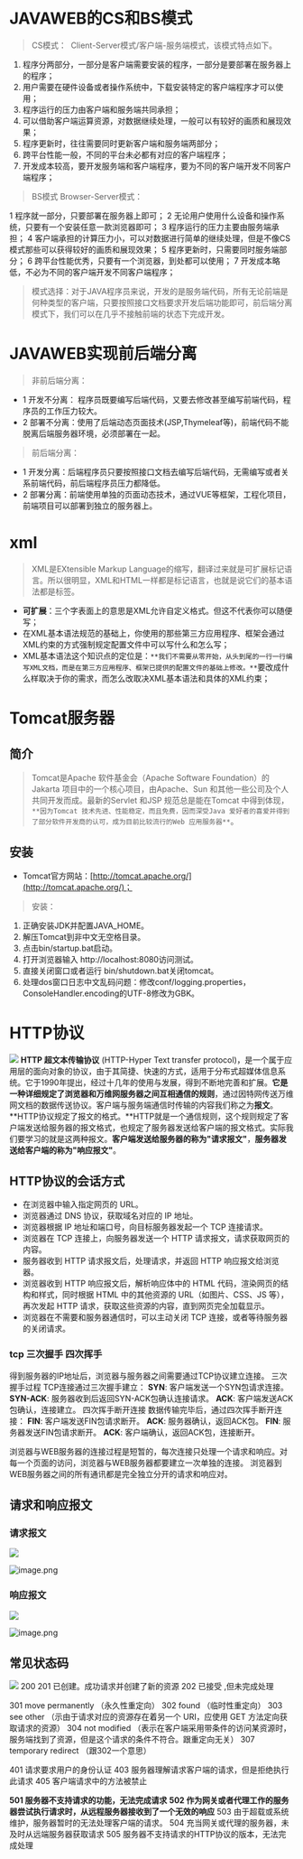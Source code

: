 # JAVAWEB的CS和BS模式

> CS模式：  Client-Server模式/客户端-服务端模式，该模式特点如下。

   1. 程序分两部分，一部分是客户端需要安装的程序，一部分是要部署在服务器上的程序；
   2. 用户需要在硬件设备或者操作系统中，下载安装特定的客户端程序才可以使用；
   3. 程序运行的压力由客户端和服务端共同承担；
   4. 可以借助客户端运算资源，对数据继续处理，一般可以有较好的画质和展现效果；
   5. 程序更新时，往往需要同时更新客户端和服务端两部分；
   6. 跨平台性能一般，不同的平台未必都有对应的客户端程序；
   7. 开发成本较高，要开发服务端和客户端程序，要为不同的客户端开发不同客户端程序；
> BS模式 Browser-Server模式：

1 程序就一部分，只要部署在服务器上即可；
2 无论用户使用什么设备和操作系统，只要有一个安装任意一款浏览器即可；
3 程序运行的压力主要由服务端承担；
4 客户端承担的计算压力小，可以对数据进行简单的继续处理，但是不像CS模式那些可以获得较好的画质和展现效果；
5 程序更新时，只需要同时服务端部分；
6 跨平台性能优秀，只要有一个浏览器，到处都可以使用；
7 开发成本略低，不必为不同的客户端开发不同客户端程序；
> 模式选择：对于JAVA程序员来说，开发的是服务端代码，所有无论前端是何种类型的客户端，只要按照接口文档要求开发后端功能即可，前后端分离模式下，我们可以在几乎不接触前端的状态下完成开发。

# JAVAWEB实现前后端分离
> 非前后端分离：

- 1 开发不分离： 程序员既要编写后端代码，又要去修改甚至编写前端代码，程序员的工作压力较大。
- 2 部署不分离：使用了后端动态页面技术(JSP,Thymeleaf等)，前端代码不能脱离后端服务器环境，必须部署在一起。
> 前后端分离：

- 1 开发分离：后端程序员只要按照接口文档去编写后端代码，无需编写或者关系前端代码，前后端程序员压力都降低。
- 2 部署分离：前端使用单独的页面动态技术，通过VUE等框架，工程化项目，前端项目可以部署到独立的服务器上。
# xml
> XML是EXtensible Markup Language的缩写，翻译过来就是可扩展标记语言。所以很明显，XML和HTML一样都是标记语言，也就是说它们的基本语法都是标签。


-  **可扩展**：三个字表面上的意思是XML允许自定义格式。但这不代表你可以随便写； 
-  在XML基本语法规范的基础上，你使用的那些第三方应用程序、框架会通过XML约束的方式强制规定配置文件中可以写什么和怎么写； 
-  XML基本语法这个知识点的定位是：`**我们不需要从零开始，从头到尾的一行一行编写XML文档，而是在第三方应用程序、框架已提供的配置文件的基础上修改。**`要改成什么样取决于你的需求，而怎么改取决XML基本语法和具体的XML约束； 
# Tomcat服务器
## 简介
> Tomcat是Apache 软件基金会（Apache Software Foundation）的Jakarta 项目中的一个核心项目，由Apache、Sun 和其他一些公司及个人共同开发而成。最新的Servlet 和JSP 规范总是能在Tomcat 中得到体现，`**因为Tomcat 技术先进、性能稳定，而且免费，因而深受Java 爱好者的喜爱并得到了部分软件开发商的认可，成为目前比较流行的Web 应用服务器**`。

## 安装

- Tomcat官方网站：[http://tomcat.apache.org/](http://tomcat.apache.org/)；
> 安装：

1. 正确安装JDK并配置JAVA_HOME。
2. 解压Tomcat到非中文无空格目录。
3. 点击bin/startup.bat启动。
4. 打开浏览器输入 http://localhost:8080访问测试。
5.  直接关闭窗口或者运行 bin/shutdown.bat关闭tomcat。 
6.  处理dos窗口日志中文乱码问题：修改conf/logging.properties，ConsoleHandler.encoding的UTF-8修改为GBK。 
# HTTP协议
![](https://cdn.nlark.com/yuque/0/2024/png/43928099/1718448328295-9490f15b-4ae3-4ee3-a191-117bf236908f.png#averageHue=%23e6e4c6&clientId=u5437c1ab-ed6d-4&from=paste&id=u2ee25a6d&originHeight=218&originWidth=673&originalType=url&ratio=1&rotation=0&showTitle=false&status=done&style=none&taskId=u89571991-f097-4f50-b70b-5fddffad0af&title=)
**HTTP 超文本传输协议** (HTTP-Hyper Text transfer protocol)，是一个属于应用层的面向对象的协议，由于其简捷、快速的方式，适用于分布式超媒体信息系统。它于1990年提出，经过十几年的使用与发展，得到不断地完善和扩展。**它是一种详细规定了浏览器和万维网服务器之间互相通信的规则**，通过因特网传送万维网文档的数据传送协议。客户端与服务端通信时传输的内容我们称之为**报文**。**HTTP协议规定了报文的格式。**HTTP就是一个通信规则，这个规则规定了客户端发送给服务器的报文格式，也规定了服务器发送给客户端的报文格式。实际我们要学习的就是这两种报文。**客户端发送给服务器的称为"请求报文"**，**服务器发送给客户端的称为"响应报文"**。
## HTTP协议的会话方式

- 在浏览器中输入指定网页的 URL。
- 浏览器通过 DNS 协议，获取域名对应的 IP 地址。
- 浏览器根据 IP 地址和端口号，向目标服务器发起一个 TCP 连接请求。
- 浏览器在 TCP 连接上，向服务器发送一个 HTTP 请求报文，请求获取网页的内容。
- 服务器收到 HTTP 请求报文后，处理请求，并返回 HTTP 响应报文给浏览器。
- 浏览器收到 HTTP 响应报文后，解析响应体中的 HTML 代码，渲染网页的结构和样式，同时根据 HTML 中的其他资源的 URL（如图片、CSS、JS 等），再次发起 HTTP 请求，获取这些资源的内容，直到网页完全加载显示。
- 浏览器在不需要和服务器通信时，可以主动关闭 TCP 连接，或者等待服务器的关闭请求。
### tcp 三次握手 四次挥手
得到服务器的IP地址后，浏览器与服务器之间需要通过TCP协议建立连接。
三次握手过程
TCP连接通过三次握手建立：
**SYN**: 客户端发送一个SYN包请求连接。
**SYN-ACK**: 服务器收到后返回SYN-ACK包确认连接请求。
**ACK**: 客户端发送ACK包确认，连接建立。
四次挥手断开连接
数据传输完毕后，通过四次挥手断开连接：
**FIN**: 客户端发送FIN包请求断开。
**ACK**: 服务器确认，返回ACK包。
**FIN**: 服务器发送FIN包请求断开。
**ACK**: 客户端确认，返回ACK包，连接断开。

浏览器与WEB服务器的连接过程是短暂的，每次连接只处理一个请求和响应。对每一个页面的访问，浏览器与WEB服务器都要建立一次单独的连接。
浏览器到WEB服务器之间的所有通讯都是完全独立分开的请求和响应对。
## 请求和响应报文
### 请求报文
![](https://cdn.nlark.com/yuque/0/2024/png/43928099/1718448422796-cdb1debb-2f14-4cc4-95a4-0564125688ab.png#averageHue=%23eeefca&clientId=u5437c1ab-ed6d-4&from=paste&id=u64a72177&originHeight=558&originWidth=908&originalType=url&ratio=1&rotation=0&showTitle=false&status=done&style=none&taskId=u4aa1696b-bfcf-425e-928f-73d7b4e8b45&title=)

![image.png](https://cdn.nlark.com/yuque/0/2024/png/43928099/1718448521174-1f6c2271-450b-4757-852c-90f9e071396a.png#averageHue=%23e5e4de&clientId=u5437c1ab-ed6d-4&from=paste&id=ud8c32a7c&originHeight=714&originWidth=1339&originalType=url&ratio=1&rotation=0&showTitle=false&size=920448&status=done&style=none&taskId=uad8e0342-bca6-421f-bfe4-64941ef2c46&title=)
### 响应报文
![](https://cdn.nlark.com/yuque/0/2024/png/43928099/1718448449155-a95a3f8f-7e27-4108-b99a-decda40409de.png#averageHue=%23f0f1ce&clientId=u5437c1ab-ed6d-4&from=paste&id=u3f35836b&originHeight=518&originWidth=854&originalType=url&ratio=1&rotation=0&showTitle=false&status=done&style=none&taskId=u286eacf5-4a4a-4819-a4ed-76376f0f1b7&title=)

![image.png](https://cdn.nlark.com/yuque/0/2024/png/43928099/1718448540232-17f33867-cb58-4275-aaac-0ce063eb0978.png#averageHue=%23efefef&clientId=u5437c1ab-ed6d-4&from=paste&id=u30e22ec8&originHeight=295&originWidth=629&originalType=url&ratio=1&rotation=0&showTitle=false&size=87508&status=done&style=none&taskId=u5fa87804-ee2a-4161-8976-6c1b9a184b0&title=)


## 常见状态码
![](https://cdn.nlark.com/yuque/0/2024/png/43928099/1720572702026-62eed6e0-8741-488b-b705-589d16f1cac5.png#averageHue=%23e6e8d9&clientId=ud9f65b91-4df0-4&from=paste&id=u86b58544&originHeight=264&originWidth=822&originalType=url&ratio=1&rotation=0&showTitle=false&status=done&style=none&taskId=u8de69ad7-ce20-4be6-b7ff-27836b69c68&title=)
200
201 已创建。成功请求并创建了新的资源
202 已接受 ,但未完成处理

301 move permanently （永久性重定向）
302 found （临时性重定向）
303 see other （示由于请求对应的资源存在着另一个 URI，应使用 GET
方法定向获取请求的资源）
304 not modified （表示在客户端采用带条件的访问某资源时，服务端找到了资源，但是这个请求的条件不符合。跟重定向无关）
307 temporary redirect （跟302一个意思）

401  请求要求用户的身份认证
403   服务器理解请求客户端的请求，但是拒绝执行此请求
405   客户端请求中的方法被禁止

 

**501  服务器不支持请求的功能，无法完成请求**
**502  作为网关或者代理工作的服务器尝试执行请求时，从远程服务器接收到了一个无效的响应**
503  由于超载或系统维护，服务器暂时的无法处理客户端的请求。
504  充当网关或代理的服务器，未及时从远端服务器获取请求
505  服务器不支持请求的HTTP协议的版本，无法完成处理

